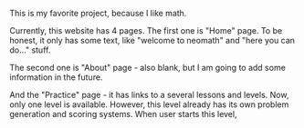 This is my favorite project, because I like math. 

Currently, this website has 4 pages. The first one is "Home" page. To be honest, it only has some text, like "welcome to neomath" and "here you can do..." stuff. 

The second one is "About" page - also blank, but I am going to add some information in the future. 

And the "Practice" page - it has links to a several lessons and levels. Now, only one level is available. However, this level already has its own problem generation and scoring systems. When user starts this level, 